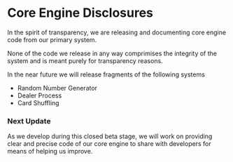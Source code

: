 # Core Engine Disclosures
In the spirit of transparency, we are releasing and documenting core engine code from our primary system. 

None of the code we release in any way comprimises the integrity of the system and is meant purely for transparency reasons.

In the near future we will release fragments of the following systems

- Random Number Generator
- Dealer Process
- Card Shuffling

### Next Update
As we develop during this closed beta stage, we will work on providing clear and precise code of our core engine to share with developers for means of helping us improve.